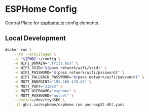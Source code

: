 # ESPHome Config

Central Place for [esphome.io](https://esphome.io/index.html) config elements.



## Local Development


```sh
docker run \
    --rm --privileged \
    -v "${PWD}":/config \
    -e WIFI_DOMAIN=".fritz.box" \
    -e WIFI_SSID="$(pass network/wifi/ssid)" \
    -e WIFI_PASSWORD="$(pass network/wifi/password)" \
    -e WIFI_FALLBACK_PASSWORD="$(pass network/wifi/password)" \
    -e MQTT_ENDPOINT="192.168.178.23" \
    -e MQTT_PORT="31883" \
    -e MQTT_USERNAME="esphome" \
    -e MQTT_PASSWORD="notset" \
    --device=/dev/ttyUSB0 \
    -it ghcr.io/esphome/esphome run poc-esp32-dht.yaml
```